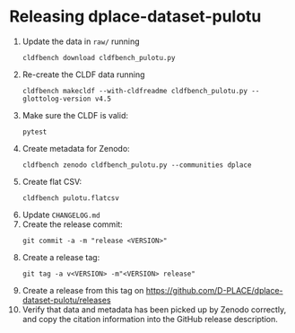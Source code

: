 # Releasing dplace-dataset-pulotu

1. Update the data in `raw/` running
   ```shell
   cldfbench download cldfbench_pulotu.py
   ```
2. Re-create the CLDF data running
   ```shell
   cldfbench makecldf --with-cldfreadme cldfbench_pulotu.py --glottolog-version v4.5
   ```
3. Make sure the CLDF is valid:
   ```shell
   pytest
   ```
4. Create metadata for Zenodo:
   ```shell
   cldfbench zenodo cldfbench_pulotu.py --communities dplace
   ```
5. Create flat CSV:
   ```shell
   cldfbench pulotu.flatcsv
   ```
6. Update `CHANGELOG.md`
7. Create the release commit:
   ```shell
   git commit -a -m "release <VERSION>"
   ```
8. Create a release tag:
   ```
   git tag -a v<VERSION> -m"<VERSION> release"
   ```
9. Create a release from this tag on https://github.com/D-PLACE/dplace-dataset-pulotu/releases
10. Verify that data and metadata has been picked up by Zenodo correctly,
    and copy the citation information into the GitHub release description.
